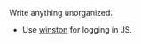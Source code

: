 Write anything unorganized.

- Use [winston](https://github.com/winstonjs/winston) for logging in JS.
